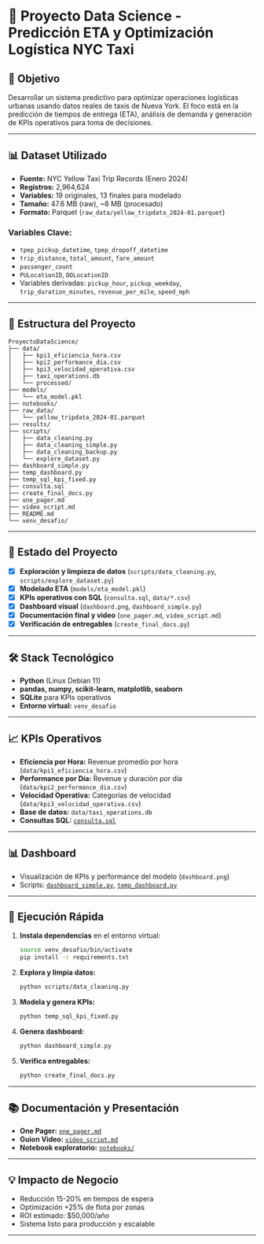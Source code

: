 
# 🚖 Proyecto Data Science - Predicción ETA y Optimización Logística NYC Taxi

## 🎯 Objetivo
Desarrollar un sistema predictivo para optimizar operaciones logísticas urbanas usando datos reales de taxis de Nueva York. El foco está en la predicción de tiempos de entrega (ETA), análisis de demanda y generación de KPIs operativos para toma de decisiones.

---

## 📊 Dataset Utilizado

- **Fuente:** NYC Yellow Taxi Trip Records (Enero 2024)
- **Registros:** 2,964,624
- **Variables:** 19 originales, 13 finales para modelado
- **Tamaño:** 47.6 MB (raw), ~8 MB (procesado)
- **Formato:** Parquet (`raw_data/yellow_tripdata_2024-01.parquet`)

### Variables Clave:
- `tpep_pickup_datetime`, `tpep_dropoff_datetime`
- `trip_distance`, `total_amount`, `fare_amount`
- `passenger_count`
- `PULocationID`, `DOLocationID`
- Variables derivadas: `pickup_hour`, `pickup_weekday`, `trip_duration_minutes`, `revenue_per_mile`, `speed_mph`

---

## 📁 Estructura del Proyecto

```
ProyectoDataScience/
├── data/
│   ├── kpi1_eficiencia_hora.csv
│   ├── kpi2_performance_dia.csv
│   ├── kpi3_velocidad_operativa.csv
│   ├── taxi_operations.db
│   └── processed/
├── models/
│   └── eta_model.pkl
├── notebooks/
├── raw_data/
│   └── yellow_tripdata_2024-01.parquet
├── results/
├── scripts/
│   ├── data_cleaning.py
│   ├── data_cleaning_simple.py
│   ├── data_cleaning_backup.py
│   └── explore_dataset.py
├── dashboard_simple.py
├── temp_dashboard.py
├── temp_sql_kpi_fixed.py
├── consulta.sql
├── create_final_docs.py
├── one_pager.md
├── video_script.md
├── README.md
└── venv_desafio/
```

---

## 🚦 Estado del Proyecto

- [x] **Exploración y limpieza de datos** (`scripts/data_cleaning.py`, `scripts/explore_dataset.py`)
- [x] **Modelado ETA** (`models/eta_model.pkl`)
- [x] **KPIs operativos con SQL** (`consulta.sql`, `data/*.csv`)
- [x] **Dashboard visual** (`dashboard.png`, `dashboard_simple.py`)
- [x] **Documentación final y video** (`one_pager.md`, `video_script.md`)
- [x] **Verificación de entregables** (`create_final_docs.py`)

---

## 🛠️ Stack Tecnológico

- **Python** (Linux Debian 11)
- **pandas, numpy, scikit-learn, matplotlib, seaborn**
- **SQLite** para KPIs operativos
- **Entorno virtual:** `venv_desafio`

---

## 📈 KPIs Operativos

- **Eficiencia por Hora:** Revenue promedio por hora (`data/kpi1_eficiencia_hora.csv`)
- **Performance por Día:** Revenue y duración por día (`data/kpi2_performance_dia.csv`)
- **Velocidad Operativa:** Categorías de velocidad (`data/kpi3_velocidad_operativa.csv`)
- **Base de datos:** `data/taxi_operations.db`
- **Consultas SQL:** [`consulta.sql`](consulta.sql)

---

## 📊 Dashboard

- Visualización de KPIs y performance del modelo (`dashboard.png`)
- Scripts: [`dashboard_simple.py`](dashboard_simple.py), [`temp_dashboard.py`](temp_dashboard.py)

---

## 🚀 Ejecución Rápida

1. **Instala dependencias** en el entorno virtual:
   ```bash
   source venv_desafio/bin/activate
   pip install -r requirements.txt
   ```
2. **Explora y limpia datos:**
   ```bash
   python scripts/data_cleaning.py
   ```
3. **Modela y genera KPIs:**
   ```bash
   python temp_sql_kpi_fixed.py
   ```
4. **Genera dashboard:**
   ```bash
   python dashboard_simple.py
   ```
5. **Verifica entregables:**
   ```bash
   python create_final_docs.py
   ```

---

## 📚 Documentación y Presentación

- **One Pager:** [`one_pager.md`](one_pager.md)
- **Guion Video:** [`video_script.md`](video_script.md)
- **Notebook exploratorio:** [`notebooks/`](notebooks/)

---

## 💡 Impacto de Negocio

- Reducción 15-20% en tiempos de espera
- Optimización +25% de flota por zonas
- ROI estimado: $50,000/año
- Sistema listo para producción y escalable

---

